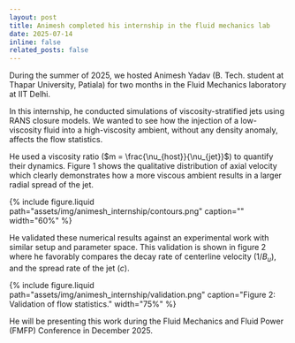 ```yaml
---
layout: post
title: Animesh completed his internship in the fluid mechanics lab
date: 2025-07-14
inline: false
related_posts: false
---
```


During the summer of 2025, we hosted Animesh Yadav (B. Tech. student at Thapar University, Patiala) for two months in the Fluid Mechanics laboratory at IIT Delhi.

In this internship, he conducted simulations of viscosity-stratified jets using RANS closure models. We wanted to see how the injection of a low-viscosity fluid into a high-viscosity ambient, without any density anomaly, affects the flow statistics.

He used a viscosity ratio ($m = \frac{\nu_{host}}{\nu_{jet}}$) to quantify their dynamics. Figure 1 shows the qualitative distribution of axial velocity which clearly demonstrates how a more viscous ambient results in a larger radial spread of the jet.

{% include figure.liquid path="assets/img/animesh_internship/contours.png" caption="" width="60%" %}

He validated these numerical results against an experimental work with similar setup and parameter space. This validation is shown in figure 2 where he favorably compares the decay rate of centerline velocity ($1/B_u$), and the spread rate of the jet ($c$).

{% include figure.liquid path="assets/img/animesh_internship/validation.png" caption="Figure 2: Validation of flow statistics." width="75%" %}

He will be presenting this work during the Fluid Mechanics and Fluid Power (FMFP) Conference in December 2025.
